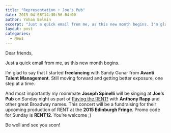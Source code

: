 ```yaml
---
title: "Representation + Joe's Pub"
date: 2015-04-08T14:30:56-04:00
author: Yohan Belmin
excerpt: "Just a quick email from me, as this new month begins. I'm glad to say that I started freelancing with Sandy Gunar from Avanti Talent Management. Still moving forward and getting better exposure, one step at a time."
layout: post
categories:
  - News
---
```

Dear friends,

Just a quick email from me, as this new month begins.

I&#8217;m glad to say that I started **freelancing** with Sandy Gunar from **Avanti Talent Management**. Still moving forward and getting better exposure, one step at a time.

And most importantly my roommate **Joseph Spinelli** will be singing at **Joe&#8217;s Pub** on Sunday night as part of <a href="http://www.playbill.com/news/article/anthony-rapp-will-get-back-to-paying-the-rent-this-month-345879#.VR7Pas_XE8A.facebook" target="_blank">Paying the RENT!</a> with **Anthony Rapp** and other great Broadway names. This concert will be a fundraising for their upcoming production of RENT at the **2015 Edinburgh Fringe**. Promo code for Sunday is **RENT12**. You&#8217;re welcome ;)

Be well and see you soon!
